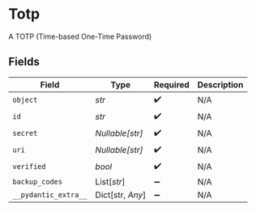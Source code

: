 # Totp

A TOTP (Time-based One-Time Password)


## Fields

| Field                | Type                 | Required             | Description          |
| -------------------- | -------------------- | -------------------- | -------------------- |
| `object`             | *str*                | :heavy_check_mark:   | N/A                  |
| `id`                 | *str*                | :heavy_check_mark:   | N/A                  |
| `secret`             | *Nullable[str]*      | :heavy_check_mark:   | N/A                  |
| `uri`                | *Nullable[str]*      | :heavy_check_mark:   | N/A                  |
| `verified`           | *bool*               | :heavy_check_mark:   | N/A                  |
| `backup_codes`       | List[*str*]          | :heavy_minus_sign:   | N/A                  |
| `__pydantic_extra__` | Dict[str, *Any*]     | :heavy_minus_sign:   | N/A                  |